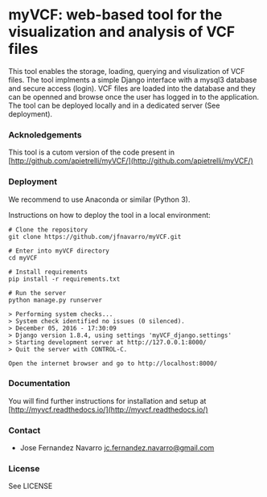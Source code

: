 

# myVCF: web-based tool for the visualization and analysis of VCF files

This tool enables the storage, loading, querying and visulization of 
VCF files. The tool implments a simple Django interface with a mysql3
database and secure access (login). VCF files are loaded into the 
database and they can be openned and browse once the user has logged
in to the application. The tool can be deployed locally and in a dedicated
server (See deployment). 

### Acknoledgements

This tool is a cutom version of the code present in [http://github.com/apietrelli/myVCF/](http://github.com/apietrelli/myVCF/)

### Deployment

We recommend to use Anaconda or similar (Python 3).

Instructions on how to deploy the tool in a local environment:


``` shell
# Clone the repository
git clone https://github.com/jfnavarro/myVCF.git

# Enter into myVCF directory
cd myVCF

# Install requirements
pip install -r requirements.txt

# Run the server
python manage.py runserver

> Performing system checks...
> System check identified no issues (0 silenced).
> December 05, 2016 - 17:30:09
> Django version 1.8.4, using settings 'myVCF_django.settings'
> Starting development server at http://127.0.0.1:8000/
> Quit the server with CONTROL-C.

Open the internet browser and go to http://localhost:8000/
```

### Documentation

You will find further instructions for installation and setup at [http://myvcf.readthedocs.io/](http://myvcf.readthedocs.io/)

### Contact

* Jose Fernandez Navarro [jc.fernandez.navarro@gmail.com](mailto:jc.fernandez.navarro@gmail.com)

### License 
See LICENSE
